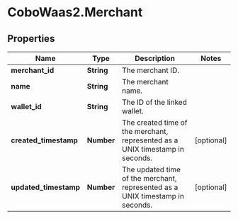 # CoboWaas2.Merchant

## Properties

Name | Type | Description | Notes
------------ | ------------- | ------------- | -------------
**merchant_id** | **String** | The merchant ID. | 
**name** | **String** | The merchant name. | 
**wallet_id** | **String** | The ID of the linked wallet. | 
**created_timestamp** | **Number** | The created time of the merchant, represented as a UNIX timestamp in seconds. | [optional] 
**updated_timestamp** | **Number** | The updated time of the merchant, represented as a UNIX timestamp in seconds. | [optional] 


